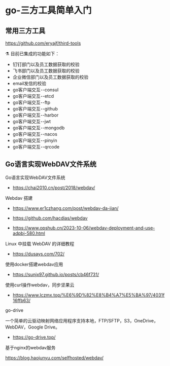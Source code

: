 # go-三方工具简单入门

## 常用三方工具

https://github.com/eryajf/third-tools



⚗️ 目前已集成的功能如下：

- 钉钉部门以及员工数据获取的校验
- 飞书部门以及员工数据获取的校验
- 企业微信部门以及员工数据获取的校验
- email发信的校验
- go客户端交互--consul
- go客户端交互--etcd
- go客户端交互--ftp
- go客户端交互--github
- go客户端交互--harbor
- go客户端交互--jwt
- go客户端交互--mongodb
- go客户端交互--nacos
- go客户端交互--pinyin
- go客户端交互--qrcode



## Go语言实现WebDAV文件系统

Go语言实现WebDAV文件系统

- https://chai2010.cn/post/2018/webdav/



Webdav 搭建

- https://www.er1czhang.com/post/webdav-da-jian/

- https://github.com/hacdias/webdav

- https://www.opshub.cn/2023-10-06/webdav-deployment-and-use-adpbj-580.html


Linux 中挂载 WebDAV 的详细教程

- https://dusays.com/702/

使用docker搭建webdav应用

- https://sunjx97.github.io/posts/cb46f731/


使用curl操作webdav，同步坚果云

- https://www.lczmx.top/%E6%9D%82%E8%B4%A7%E5%BA%97/4031f16ffb63/


go-drive

一个简单的云驱动映射网络应用程序支持本地，FTP/SFTP，S3，OneDrive，WebDAV，Google Drive。

- https://go-drive.top/




基于nginx的webdav服务

https://blog.haojunyu.com/selfhosted/webdav/

